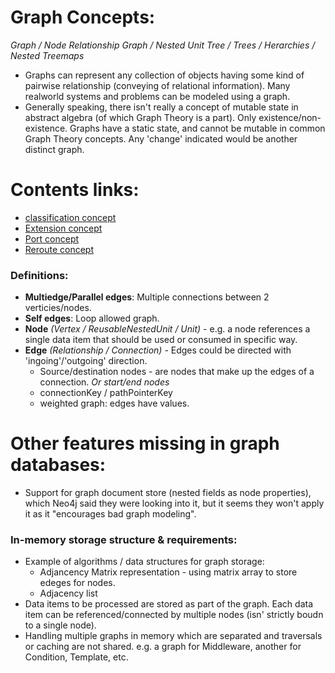 # Graph Concepts: 
_Graph / Node Relationship Graph / Nested Unit Tree / Trees / Herarchies / Nested Treemaps_

- Graphs can represent any collection of objects having some kind of pairwise relationship (conveying of relational information). Many realworld systems and problems can be modeled using a graph.
- Generally speaking, there isn't really a concept of mutable state in abstract algebra (of which Graph Theory is a part). Only existence/non-existence. Graphs have a static state, and cannot be mutable in common Graph Theory concepts. Any 'change' indicated would be another distinct graph.

# Contents links: 
- [classification concept](/documentation/concept/classification.md)
- [Extension concept](/documentation/concept/extension.md)
- [Port concept](/documentation/concept/port.md)
- [Reroute concept](/documentation/concept/reroute.md)

### Definitions: 
- **Multiedge/Parallel edges**: Multiple connections between 2 verticies/nodes.
- **Self edges**: Loop allowed graph.
- **Node** _(Vertex / ReusableNestedUnit / Unit)_ - e.g. a node references a single data item that should be used or consumed in specific way. 
- **Edge** _(Relationship / Connection)_ - Edges could be directed with 'ingoing'/'outgoing' direction.
    - Source/destination nodes - are nodes that make up the edges of a connection. _Or start/end nodes_
    - connectionKey / pathPointerKey
    - weighted graph: edges have values.

# Other features missing in graph databases:
- Support for graph document store (nested fields as node properties), which Neo4j said they were looking into it, but it seems they won't apply it as it "encourages bad graph modeling".

### In-memory storage structure & requirements:
- Example of algorithms / data structures for graph storage: 
    - Adjancency Matrix representation - using matrix array to store edeges for nodes. 
    - Adjacency list
- Data items to be processed are stored as part of the graph. Each data item can be referenced/connected by multiple nodes (isn' strictly boudn to a single node).
- Handling multiple graphs in memory which are separated and traversals or caching are not shared. e.g. a graph for Middleware, another for Condition, Template, etc.
